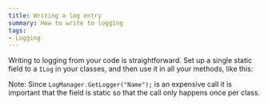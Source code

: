 ```yaml
---
title: Writing a log entry
summary: How to write to logging
tags: 
- Logging
---
```


Writing to logging from your code is straightforward. Set up a single static field to a `ILog` in your classes, and then use it in all your methods, like this:

<!-- import UsingLogging -->
 

Note: Since `LogManager.GetLogger("Name");` is an expensive call it is important that the field is static so that the call only happens once per class.
